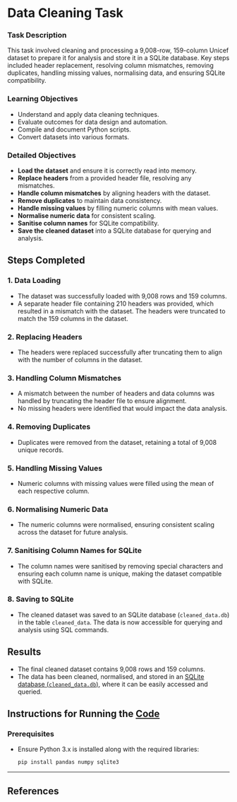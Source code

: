 # Data Cleaning Task

### Task Description

This task involved cleaning and processing a 9,008-row, 159-column Unicef dataset to prepare it for analysis and store it in a SQLite database. Key steps included header replacement, resolving column mismatches, removing duplicates, handling missing values, normalising data, and ensuring SQLite compatibility.

### Learning Objectives

- Understand and apply data cleaning techniques.
- Evaluate outcomes for data design and automation.
- Compile and document Python scripts.
- Convert datasets into various formats.

### Detailed Objectives

- **Load the dataset** and ensure it is correctly read into memory.
- **Replace headers** from a provided header file, resolving any mismatches.
- **Handle column mismatches** by aligning headers with the dataset.
- **Remove duplicates** to maintain data consistency.
- **Handle missing values** by filling numeric columns with mean values.
- **Normalise numeric data** for consistent scaling.
- **Sanitise column names** for SQLite compatibility.
- **Save the cleaned dataset** into a SQLite database for querying and analysis.

## Steps Completed

### 1. **Data Loading**
   - The dataset was successfully loaded with 9,008 rows and 159 columns.
   - A separate header file containing 210 headers was provided, which resulted in a mismatch with the dataset. The headers were truncated to match the 159 columns in the dataset.

### 2. **Replacing Headers**
   - The headers were replaced successfully after truncating them to align with the number of columns in the dataset.

### 3. **Handling Column Mismatches**
   - A mismatch between the number of headers and data columns was handled by truncating the header file to ensure alignment.
   - No missing headers were identified that would impact the data analysis.

### 4. **Removing Duplicates**
   - Duplicates were removed from the dataset, retaining a total of 9,008 unique records.

### 5. **Handling Missing Values**
   - Numeric columns with missing values were filled using the mean of each respective column.

### 6. **Normalising Numeric Data**
   - The numeric columns were normalised, ensuring consistent scaling across the dataset for future analysis.

### 7. **Sanitising Column Names for SQLite**
   - The column names were sanitised by removing special characters and ensuring each column name is unique, making the dataset compatible with SQLite.

### 8. **Saving to SQLite**
   - The cleaned dataset was saved to an SQLite database (`cleaned_data.db`) in the table `cleaned_data`. The data is now accessible for querying and analysis using SQL commands.

## Results

- The final cleaned dataset contains 9,008 rows and 159 columns.
- The data has been cleaned, normalised, and stored in an [SQLite database (`cleaned_data.db`)](./data/cleaned_data.db), where it can be easily accessed and queried.

## Instructions for Running the [Code](./data-cleaning.py)

### Prerequisites

- Ensure Python 3.x is installed along with the required libraries:
  ```bash
  pip install pandas numpy sqlite3

---

## References

